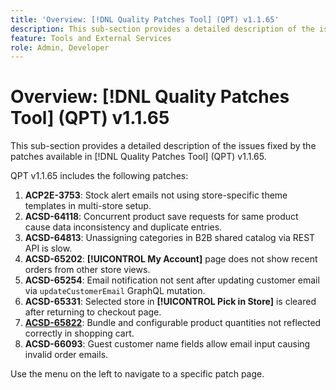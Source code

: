 ```yaml
---
title: 'Overview: [!DNL Quality Patches Tool] (QPT) v1.1.65'
description: This sub-section provides a detailed description of the issues fixed by the patches available in [!DNL Quality Patches Tool] (QPT) v1.1.65.
feature: Tools and External Services
role: Admin, Developer
---
```

# Overview: [!DNL Quality Patches Tool] (QPT) v1.1.65

This sub-section provides a detailed description of the issues fixed by the patches available in [!DNL Quality Patches Tool] (QPT) v1.1.65.

QPT v1.1.65 includes the following patches:
1. **ACP2E-3753**: Stock alert emails not using store-specific theme templates in multi-store setup.
1. **ACSD-64118**: Concurrent product save requests for same product cause data inconsistency and duplicate entries.
1. **ACSD-64813**: Unassigning categories in B2B shared catalog via REST API is slow.
1. **ACSD-65202**: **[!UICONTROL My Account]** page does not show recent orders from other store views.
1. **ACSD-65254**: Email notification not sent after updating customer email via `updateCustomerEmail` GraphQL mutation.
1. **ACSD-65331**: Selected store in **[!UICONTROL Pick in Store]** is cleared after returning to checkout page.
1. **[ACSD-65822](/help/tools/quality-patches-tool/patches-available-in-qpt/v1-1-65/acsd-65822-bundle-and-configurable-product-quantities-not-reflected-correctly-in-shopping-cart.md)**: Bundle and configurable product quantities not reflected correctly in shopping cart.
1. **ACSD-66093**: Guest customer name fields allow email input causing invalid order emails.

Use the menu on the left to navigate to a specific patch page.
